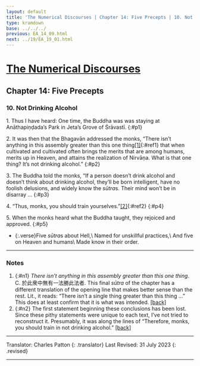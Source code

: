 ```yaml
---
layout: default
title: 'The Numerical Discourses | Chapter 14: Five Precepts | 10. Not Drinking Alcohol'
type: kramdown
base: ../../../
previous: EA_14_09.html
next: ../19/EA_19_01.html
---
```


# [The Numerical Discourses](../index.html)
## Chapter 14: Five Precepts
### 10. Not Drinking Alcohol

1\. Thus I have heard: One time, the Buddha was was staying at Anāthapiṇḍada’s Park in Jeta’s Grove of Śrāvastī.
{:#p1}

2\. It was then that the Bhagavān addressed the monks, “There isn’t anything in this assembly greater than this one thing[\[1\]](#n1){:#ref1} that when cultivated and cultivated often brings the merits that are among humans, merits up in Heaven, and attains the realization of Nirvāṇa. What is that one thing? It’s not drinking alcohol.”
{:#p2}

3\. The Buddha told the monks, “If a person doesn’t drink alcohol and doesn’t think about drinking alcohol, they’ll be born intelligent, have no foolish delusions, and widely know the <em>sūtra</em>s. Their mind won’t be in disarray … 
{:#p3}

4\. “Thus, monks, you should train yourselves.”[\[2\]](#n2){:#ref2}
{:#p4}

5\. When the monks heard what the Buddha taught, they rejoiced and approved.
{:#p5}

* {:.verse}Five <em>sūtra</em>s about Hell,\\
Named for unskillful practices,\\
And five on Heaven and humans\\
Made know in their order.

---

### Notes

1. {:#n1} <em>There isn’t anything in this assembly greater than this one thing</em>. C. 於此衆中無有一法勝此法者. This final <em>sūtra</em> of the chapter has a different translation of the opening line that makes better sense than the rest. Lit., it reads: “There isn’t a single thing greater than this thing …” This does at least confirm that it is what was intended. [\[back\]](#ref1)
2. {:#n2} The first statement beginning these conclusions has been lost. Since these pithy statements were unique to each text, I’ve not tried to reconstruct it. Presumably, it was along the lines of “Therefore, monks, you should train in not drinking alcohol.” [\[back\]](#ref2)

---

Translator: Charles Patton
{: .translator}
Last Revised: 31 July 2023
{: .revised}

---
